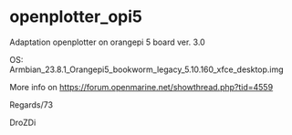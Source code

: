 # openplotter_opi5
Adaptation openplotter on orangepi 5 board ver. 3.0 

OS: Armbian_23.8.1_Orangepi5_bookworm_legacy_5.10.160_xfce_desktop.img

More info on https://forum.openmarine.net/showthread.php?tid=4559

Regards/73

DroZDi
